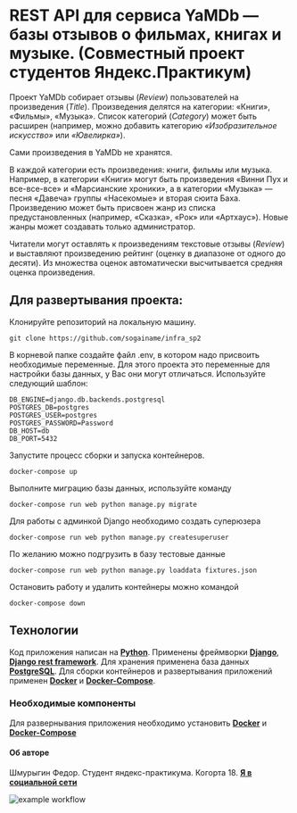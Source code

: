 # REST API для сервиса YaMDb — базы отзывов о фильмах, книгах и музыке. (Совместный проект студентов Яндекс.Практикум)

Проект YaMDb собирает отзывы (*Review*) пользователей на произведения (*Title*). Произведения делятся на категории: «Книги», «Фильмы», «Музыка». Список категорий (*Category*) может быть расширен (например, можно добавить категорию *«Изобразительное искусство»* или *«Ювелирка»*).

Сами произведения в YaMDb не хранятся.

В каждой категории есть произведения: книги, фильмы или музыка. Например, в категории «Книги» могут быть произведения «Винни Пух и все-все-все» и «Марсианские хроники», а в категории «Музыка» — песня «Давеча» группы «Насекомые» и вторая сюита Баха. Произведению может быть присвоен жанр из списка предустановленных (например, «Сказка», «Рок» или «Артхаус»). Новые жанры может создавать только администратор.

Читатели могут оставлять к произведениям текстовые отзывы (*Review*) и выставляют произведению рейтинг (оценку в диапазоне от одного до десяти). Из множества оценок автоматически высчитывается средняя оценка произведения.

## Для развертывания проекта:

Клонируйте репозиторий на локальную машину.
```
git clone https://github.com/sogainame/infra_sp2
```
В корневой папке создайте файл .env, в котором надо присвоить необходимые переменные. Для этого проекта это переменные для настройки базы данных, у Вас они могут отличаться. Используйте следующий шаблон:
```
DB_ENGINE=django.db.backends.postgresql 
POSTGRES_DB=postgres 
POSTGRES_USER=postgres 
POSTGRES_PASSWORD=Password
DB_HOST=db 
DB_PORT=5432
```
Запустите процесс сборки и запуска контейнеров.
```
docker-compose up
```
Выполните миграцию базы данных, используйте команду
```
docker-compose run web python manage.py migrate
```
Для работы с админкой Django необходимо создать суперюзера
```
docker-compose run web python manage.py createsuperuser
```
По желанию можно подгрузить в базу тестовые данные
```
docker-compose run web python manage.py loaddata fixtures.json
```
Остановить работу и удалить контейнеры можно командой
```
docker-compose down
```

## Технологии
Код приложения написан на **[Python](https://www.python.org/)**. Применены фреймворки **[Django](https://www.djangoproject.com/)**, **[Django rest framework](https://www.django-rest-framework.org/)**. Для хранения применена база данных **[PostgreSQL](https://www.postgresql.org/)**.
Для сборки контейнеров и развертывания приложений применен **[Docker](https://www.docker.com/)** и **[Docker-Compose](https://docs.docker.com/compose/)**.

### Необходимые компоненты

Для развернывания приложения необходимо установить **[Docker](https://docs.docker.com/engine/install/)** и **[Docker-Compose](https://docs.docker.com/compose/install/)**

#### Об авторе

Шмурыгин Федор. Студент яндекс-практикума. Когорта 18. **[Я в социальной сети](https://www.facebook.com/profile.php?id=100005098304501)**

![example workflow](https://github.com/sogainame/yamdb_final/actions/workflows/yamdb_workflow.yaml/badge.svg)
